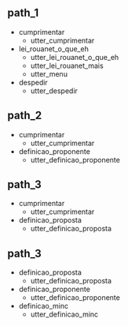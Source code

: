 ## path_1
* cumprimentar
  - utter_cumprimentar
* lei_rouanet_o_que_eh
  - utter_lei_rouanet_o_que_eh
  - utter_lei_rouanet_mais
  - utter_menu
* despedir
  - utter_despedir

## path_2
* cumprimentar
  - utter_cumprimentar
* definicao_proponente
  - utter_definicao_proponente

## path_3
* cumprimentar
  - utter_cumprimentar
* definicao_proposta
  - utter_definicao_proposta

## path_3
* definicao_proposta
  - utter_definicao_proposta
* definicao_proponente
  - utter_definicao_proponente
* definicao_minc
  - utter_definicao_minc
